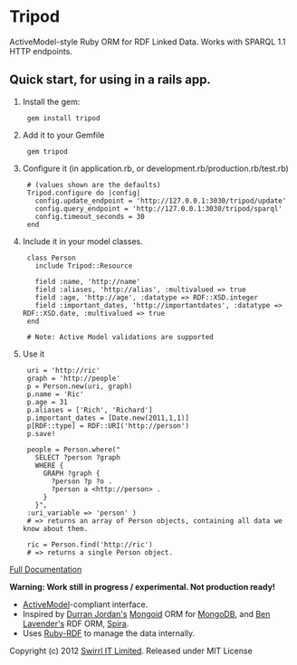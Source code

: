 # Tripod

ActiveModel-style Ruby ORM for RDF Linked Data. Works with SPARQL 1.1 HTTP endpoints.

## Quick start, for using in a rails app.

1. Install the gem:

        gem install tripod

2. Add it to your Gemfile

        gem tripod

3. Configure it (in application.rb, or development.rb/production.rb/test.rb)

        # (values shown are the defaults)
        Tripod.configure do |config|
          config.update_endpoint = 'http://127.0.0.1:3030/tripod/update'
          config.query_endpoint = 'http://127.0.0.1:3030/tripod/sparql'
          config.timeout_seconds = 30
        end

4. Include it in your model classes.

        class Person
          include Tripod::Resource

          field :name, 'http://name'
          field :aliases, 'http://alias', :multivalued => true
          field :age, 'http://age', :datatype => RDF::XSD.integer
          field :important_dates, 'http://importantdates', :datatype => RDF::XSD.date, :multivalued => true
        end

        # Note: Active Model validations are supported

5. Use it

        uri = 'http://ric'
        graph = 'http://people'
        p = Person.new(uri, graph)
        p.name = 'Ric'
        p.age = 31
        p.aliases = ['Rich', 'Richard']
        p.important_dates = [Date.new(2011,1,1)]
        p[RDF::type] = RDF::URI('http://person')
        p.save!

        people = Person.where("
          SELECT ?person ?graph
          WHERE {
            GRAPH ?graph {
              ?person ?p ?o .
              ?person a <http://person> .
            }
          }",
        :uri_variable => 'person' )
        # => returns an array of Person objects, containing all data we know about them.

        ric = Person.find('http://ric')
        # => returns a single Person object.

[Full Documentation](http://rubydoc.info/github/Swirrl/tripod/master/frames)

__Warning: Work still in progress / experimental. Not production ready!__

* [ActiveModel](https://github.com/rails/rails/tree/master/activemodel)-compliant interface.
* Inspired by [Durran Jordan's](https://github.com/durran) [Mongoid](http://mongoid.org/en/mongoid/) ORM for [MongoDB](http://www.mongodb.org/), and [Ben Lavender's](https://github.com/bhuga) RDF ORM, [Spira](https://github.com/ruby-rdf/spira).
* Uses [Ruby-RDF](https://github.com/ruby-rdf/rdf) to manage the data internally.

Copyright (c) 2012 [Swirrl IT Limited](http://swirrl.com). Released under MIT License